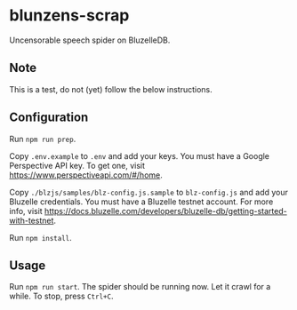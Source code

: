 # blunzens-scrap
Uncensorable speech spider on BluzelleDB.

## Note

This is a test, do not (yet) follow the below instructions.

## Configuration

Run `npm run prep`.

Copy `.env.example` to `.env` and add your keys.
You must have a Google Perspective API key. To get one, visit https://www.perspectiveapi.com/#/home.

Copy `./blzjs/samples/blz-config.js.sample` to `blz-config.js` and add your Bluzelle credentials.
You must have a Bluzelle testnet account. For more info, visit https://docs.bluzelle.com/developers/bluzelle-db/getting-started-with-testnet.

Run `npm install`.

## Usage

Run `npm run start`.
The spider should be running now. Let it crawl for a while. To stop, press `Ctrl+C`.



